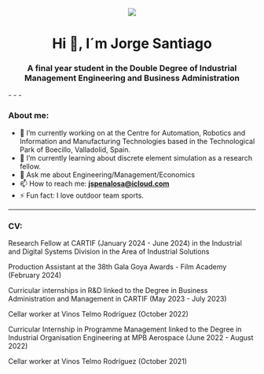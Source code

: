 <div id=header align="center">
  <img src="https://64.media.tumblr.com/tumblr_m9odfzjhPh1qm6oc3o1_500.gif" widht="100" />
  <h1 align="center">Hi 👋, I´m Jorge Santiago</h1>
  <h3 align="center"> A final year student in the Double Degree of Industrial Management Engineering and Business Administration </h3>
</div>
- - -

### About me:

- 🔭 I’m currently working on at the Centre for Automation, Robotics and Information and Manufacturing Technologies based in the Technological Park of Boecillo, Valladolid, Spain.
- 🌱 I’m currently learning about discrete element simulation as a research fellow.
- 💬 Ask me about Engineering/Management/Economics
- 📫 How to reach me: **jspenalosa@icloud.com**
- ⚡ Fun fact: I love outdoor team sports.
- - -

### CV:

Research Fellow at CARTIF (January 2024 - June 2024) in the Industrial and Digital Systems Division in the Area of
Industrial Solutions

Production Assistant at the 38th Gala Goya Awards - Film Academy (February 2024)

Curricular internships in R&D linked to the Degree in Business Administration and Management in CARTIF (May 2023 - July 2023)

Cellar worker at Vinos Telmo Rodríguez (October 2022)

Curricular Internship in Programme Management linked to the Degree in Industrial Organisation Engineering at MPB Aerospace (June 2022 - August 2022)

Cellar worker at Vinos Telmo Rodríguez (October 2021)
